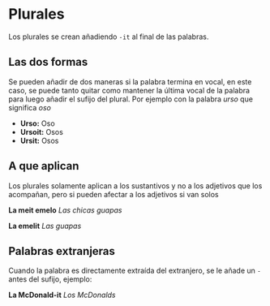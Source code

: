 # Plurales
Los plurales se crean añadiendo `-it` al final de las palabras.

## Las dos formas
Se pueden añadir de dos maneras si la palabra termina en vocal, en este caso, se puede tanto quitar como mantener la última vocal de la palabra para luego añadir el sufijo del plural.
Por ejemplo con la palabra _urso_ que significa _oso_

- **Urso:** Oso
- **Ursoit:** Osos
- **Ursit:** Osos

## A que aplican
Los plurales solamente aplican a los sustantivos y no a los adjetivos que los acompañan, pero si pueden afectar a los adjetivos si van solos

**La meit emelo**
_Las chicas guapas_

**La emelit**
_Las guapas_

## Palabras extranjeras
Cuando la palabra es directamente extraída del extranjero, se le añade un `-` antes del sufijo, ejemplo:

**La McDonald-it**
_Los McDonalds_